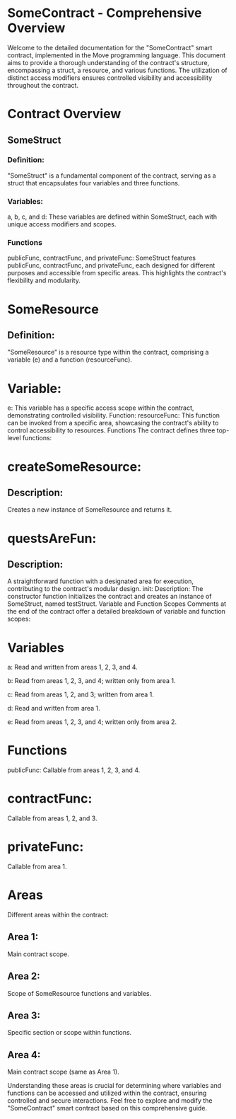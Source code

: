 # SomeContract - Comprehensive Overview

Welcome to the detailed documentation for the "SomeContract" smart contract, implemented in the Move programming language. This document aims to provide a thorough understanding of the contract's structure, encompassing a struct, a resource, and various functions. The utilization of distinct access modifiers ensures controlled visibility and accessibility throughout the contract.

# Contract Overview

## SomeStruct

### Definition:

"SomeStruct" is a fundamental component of the contract, serving as a struct that encapsulates four variables and three functions.

### Variables:

a, b, c, and d:
These variables are defined within SomeStruct, each with unique access modifiers and scopes.

### Functions

publicFunc, contractFunc, and privateFunc:
SomeStruct features publicFunc, contractFunc, and privateFunc, each designed for different purposes and accessible from specific areas. This highlights the contract's flexibility and modularity.

# SomeResource
## Definition:
"SomeResource" is a resource type within the contract, comprising a variable (e) and a function (resourceFunc).

# Variable:
e:
This variable has a specific access scope within the contract, demonstrating controlled visibility.
Function:
resourceFunc:
This function can be invoked from a specific area, showcasing the contract's ability to control accessibility to resources.
Functions
The contract defines three top-level functions:

#  createSomeResource:
## Description:
Creates a new instance of SomeResource and returns it.
# questsAreFun:
## Description:
A straightforward function with a designated area for execution, contributing to the contract's modular design.
init:
Description:
The constructor function initializes the contract and creates an instance of SomeStruct, named testStruct.
Variable and Function Scopes
Comments at the end of the contract offer a detailed breakdown of variable and function scopes:

# Variables
a:
Read and written from areas 1, 2, 3, and 4.

b:
Read from areas 1, 2, 3, and 4; written only from area 1.

c:
Read from areas 1, 2, and 3; written from area 1.

d:
Read and written from area 1.

e:
Read from areas 1, 2, 3, and 4; written only from area 2.

# Functions
publicFunc:
Callable from areas 1, 2, 3, and 4.

# contractFunc:
Callable from areas 1, 2, and 3.

# privateFunc:
Callable from area 1.

# Areas
Different areas within the contract:

## Area 1:
Main contract scope.

## Area 2:
Scope of SomeResource functions and variables.

## Area 3:
Specific section or scope within functions.

## Area 4:
Main contract scope (same as Area 1).

Understanding these areas is crucial for determining where variables and functions can be accessed and utilized within the contract, ensuring controlled and secure interactions. Feel free to explore and modify the "SomeContract" smart contract based on this comprehensive guide.
